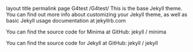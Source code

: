 layout	title	permalink
page
G4test
/G4test/
This is the base Jekyll theme. You can find out more info about customizing your Jekyll theme, as well as basic Jekyll usage documentation at jekyllrb.com

You can find the source code for Minima at GitHub: jekyll / minima

You can find the source code for Jekyll at GitHub: jekyll / jekyll
